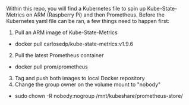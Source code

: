 Within this repo, you will find a Kubernetes file to spin up Kube-State-Metrics on ARM (Raspberry Pi) and then Prometheus. Before the Kubernetes yaml file can be ran, a few things need to happen first:
1. Pull an ARM image of Kube-State-Metrics
  - docker pull carlosedp/kube-state-metrics:v1.9.6
2. Pull the latest Prometheus container
  - docker pull prom/prometheus
3. Tag and push both images to local Docker repository
4. Change the group owner on the volume mount to "nobody"
  - sudo chown -R nobody:nogroup /mnt/kubeshare/prometheus-store/

